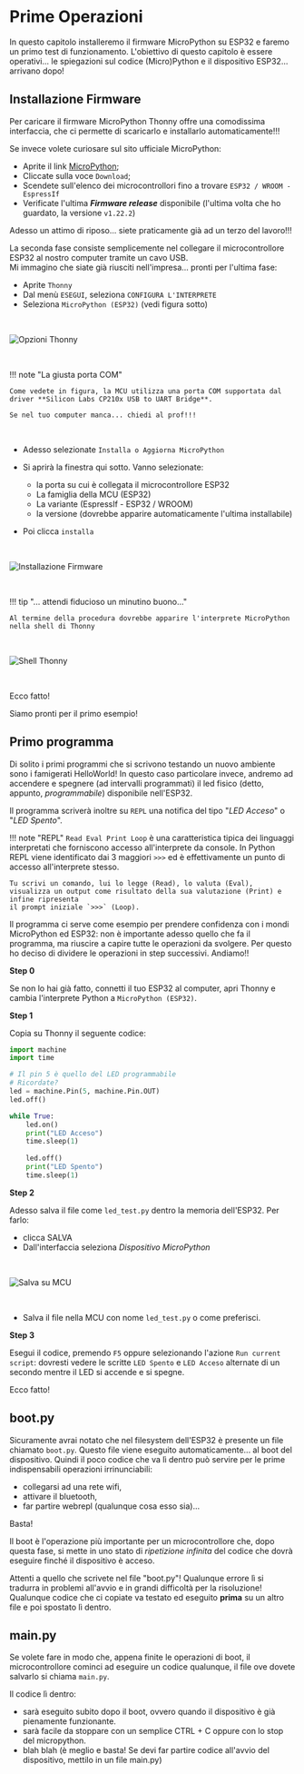 # Prime Operazioni


In questo capitolo installeremo il firmware MicroPython su ESP32 e faremo un primo test di funzionamento. 
L'obiettivo di questo capitolo è essere operativi... le spiegazioni sul codice (Micro)Python e il dispositivo ESP32... arrivano dopo!


## Installazione Firmware

Per caricare il firmware MicroPython Thonny offre una comodissima interfaccia, che ci permette di scaricarlo e installarlo automaticamente!!!

Se invece volete curiosare sul sito ufficiale MicroPython:

- Aprite il link <a href="https://micropython.org" target="_blank">MicroPython</a>;
- Cliccate sulla voce `Download`;
- Scendete sull'elenco dei microcontrollori fino a trovare `ESP32 / WROOM - EspressIf`
- Verificate l'ultima ***Firmware release*** disponibile  (l'ultima volta che ho guardato, la versione `v1.22.2`)

Adesso un attimo di riposo... siete praticamente già ad un terzo del lavoro!!!

La seconda fase consiste semplicemente nel collegare il microcontrollore ESP32 al nostro computer tramite un cavo USB.<br>
Mi immagino che siate già riusciti nell'impresa... pronti per l'ultima fase:

- Aprite `Thonny`
- Dal menù `ESEGUI`, seleziona `CONFIGURA L'INTERPRETE`
- Seleziona `MicroPython (ESP32)` (vedi figura sotto)

<br>

![Opzioni Thonny](images/opzioni_thonny.png)

<br>

!!! note "La giusta porta COM"

    Come vedete in figura, la MCU utilizza una porta COM supportata dal driver **Silicon Labs CP210x USB to UART Bridge**.
    
    Se nel tuo computer manca... chiedi al prof!!!

<br>

- Adesso selezionate `Installa o Aggiorna MicroPython`
- Si aprirà la finestra qui sotto. Vanno selezionate:
    
    - la porta su cui è collegata il microcontrollore ESP32
    - La famiglia della MCU (ESP32)
    - La variante (EspressIf - ESP32 / WROOM)
    - la versione (dovrebbe apparire automaticamente l'ultima installabile)

- Poi clicca `installa`

<br>

![Installazione Firmware](images/install_firmware.png)

<br>

!!! tip "... attendi fiducioso un minutino buono..."
    
    Al termine della procedura dovrebbe apparire l'interprete MicroPython nella shell di Thonny

<br>

![Shell Thonny](images/shell_thonny_micropython.png)

<br>

Ecco fatto!

Siamo pronti per il primo esempio!


## Primo programma

Di solito i primi programmi che si scrivono testando un nuovo ambiente sono i famigerati HelloWorld! In questo caso particolare invece, andremo
ad accendere e spegnere (ad intervalli programmati) il led fisico (detto, appunto, *programmabile*) disponibile nell'ESP32.

Il programma scriverà inoltre su `REPL` una notifica del tipo "*LED Acceso*" o "*LED Spento*".


!!! note "REPL"
    `Read Eval Print Loop` è una caratteristica tipica dei linguaggi interpretati che forniscono accesso all'interprete da console.
    In Python REPL viene identificato dai 3 maggiori `>>>` ed è effettivamente un punto di accesso all'interprete stesso. 
    
    Tu scrivi un comando, lui lo legge (Read), lo valuta (Eval), visualizza un output come risultato della sua valutazione (Print) e infine ripresenta
    il prompt iniziale `>>>` (Loop).


Il programma ci serve come esempio per prendere confidenza con i mondi MicroPython ed ESP32: non è importante adesso quello che fa il programma, 
ma riuscire a capire tutte le operazioni da svolgere. Per questo ho deciso di dividere le operazioni in step successivi. Andiamo!!

**Step 0**

Se non lo hai già fatto, connetti il tuo ESP32 al computer, apri Thonny e cambia l'interprete Python a `MicroPython (ESP32)`.

**Step 1**

Copia su Thonny il seguente codice:

``` py
import machine
import time

# Il pin 5 è quello del LED programmabile
# Ricordate?
led = machine.Pin(5, machine.Pin.OUT)
led.off()

while True:
    led.on()
    print("LED Acceso")
    time.sleep(1)
    
    led.off()
    print("LED Spento")
    time.sleep(1)
```

**Step 2**

Adesso salva il file come `led_test.py` dentro la memoria dell'ESP32. Per farlo:

- clicca SALVA
- Dall'interfaccia seleziona *Dispositivo MicroPython*

<br>

![Salva su MCU](images/save_selection.png)

<br>

- Salva il file nella MCU con nome `led_test.py` o come preferisci.

**Step 3**

Esegui il codice, premendo `F5` oppure selezionando l'azione `Run current script`: dovresti vedere le scritte `LED Spento` e `LED Acceso` alternate di un secondo
mentre il LED si accende e si spegne.

Ecco fatto!





## boot.py

Sicuramente avrai notato che nel filesystem dell'ESP32 è presente un file chiamato `boot.py`. Questo file viene eseguito automaticamente... al boot del dispositivo.
Quindi il poco codice che va lì dentro può servire per le prime indispensabili operazioni irrinunciabili: 

- collegarsi ad una rete wifi, 
- attivare il bluetooth, 
- far partire webrepl (qualunque cosa esso sia)...

Basta!

Il boot è l'operazione più importante per un microcontrollore che, dopo questa fase, si mette in uno stato di *ripetizione infinita* del codice che dovrà eseguire
finché il dispositivo è acceso.

Attenti a quello che scrivete nel file "boot.py"! Qualunque errore lì si tradurra in problemi all'avvio e in grandi difficoltà per la risoluzione! Qualunque codice che ci copiate
va testato ed eseguito **prima** su un altro file e poi spostato lì dentro.


## main.py


Se volete fare in modo che, appena finite le operazioni di boot, il microcontrollore cominci ad eseguire un codice qualunque, il file ove dovete salvarlo si chiama `main.py`.

Il codice lì dentro:

- sarà eseguito subito dopo il boot, ovvero quando il dispositivo è già pienamente funzionante.
- sarà facile da stoppare con un semplice CTRL + C oppure con lo stop del micropython.
- blah blah (è meglio e basta! Se devi far partire codice all'avvio del dispositivo, mettilo in un file main.py)


<br>
<br>
<br>

